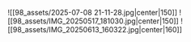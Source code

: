 ![[98_assets/2025-07-08 21-11-28.jpg|center|150]] ![[98_assets/IMG_20250517_181030.jpg|center|150]] ![[98_assets/IMG_20250613_160322.jpg|center|160]]